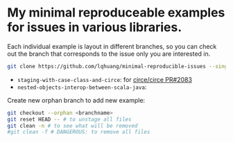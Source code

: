 # My minimal reproduceable examples for issues in various libraries.

Each individual example is layout in different branches, so you can check out the branch that corresponds to the issue only you are interested in.

```sh
git clone https://github.com/lqhuang/minimal-reproducible-issues --single-branch --branch <branchname>
```

- `staging-with-case-class-and-circe`: for [circe/circe PR#2083](https://github.com/circe/circe/pull/2083)
- `nested-objects-interop-between-scala-java`:

Create new orphan branch to add new example:

```sh
git checkout --orphan <branchname>
git reset HEAD -- # to unstage all files
git clean -n # to see what will be removed
#git clean -f # DANGEROUS: to remove all files
```
